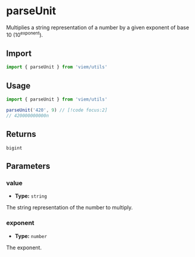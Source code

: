 # parseUnit

Multiplies a string representation of a number by a given exponent of base 10 (10<sup>exponent</sup>).

## Import

```ts
import { parseUnit } from 'viem/utils'
```

## Usage

```ts
import { parseUnit } from 'viem/utils'

parseUnit('420', 9) // [!code focus:2]
// 420000000000n
```

## Returns

`bigint`

## Parameters

### value

- **Type:** `string`

The string representation of the number to multiply.

### exponent 

- **Type:** `number`

The exponent.